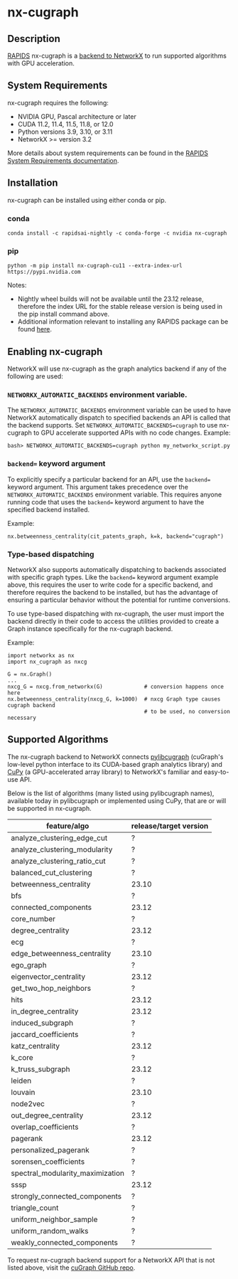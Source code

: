 # nx-cugraph

## Description
[RAPIDS](https://rapids.ai) nx-cugraph is a [backend to NetworkX](https://networkx.org/documentation/stable/reference/utils.html#backends)
to run supported algorithms with GPU acceleration.

## System Requirements

nx-cugraph requires the following:

 * NVIDIA GPU, Pascal architecture or later
 * CUDA 11.2, 11.4, 11.5, 11.8, or 12.0
 * Python versions 3.9, 3.10, or 3.11
 * NetworkX >= version 3.2

More details about system requirements can be found in the [RAPIDS System Requirements documentation](https://docs.rapids.ai/install#system-req).

## Installation

nx-cugraph can be installed using either conda or pip.

### conda
```
conda install -c rapidsai-nightly -c conda-forge -c nvidia nx-cugraph
```
### pip
```
python -m pip install nx-cugraph-cu11 --extra-index-url https://pypi.nvidia.com
```
Notes:

 * Nightly wheel builds will not be available until the 23.12 release, therefore the index URL for the stable release version is being used in the pip install command above.
 * Additional information relevant to installing any RAPIDS package can be found [here](https://rapids.ai/#quick-start).

## Enabling nx-cugraph

NetworkX will use nx-cugraph as the graph analytics backend if any of the
following are used:

### `NETWORKX_AUTOMATIC_BACKENDS` environment variable.
The `NETWORKX_AUTOMATIC_BACKENDS` environment variable can be used to have NetworkX automatically dispatch to specified backends an API is called that the backend supports.
Set `NETWORKX_AUTOMATIC_BACKENDS=cugraph` to use nx-cugraph to GPU accelerate supported APIs with no code changes.
Example:
```
bash> NETWORKX_AUTOMATIC_BACKENDS=cugraph python my_networkx_script.py
```

### `backend=` keyword argument
To explicitly specify a particular backend for an API, use the `backend=`
keyword argument. This argument takes precedence over the
`NETWORKX_AUTOMATIC_BACKENDS` environment variable. This requires anyone
running code that uses the `backend=` keyword argument to have the specified
backend installed.

Example:
```
nx.betweenness_centrality(cit_patents_graph, k=k, backend="cugraph")
```

### Type-based dispatching

NetworkX also supports automatically dispatching to backends associated with
specific graph types. Like the `backend=` keyword argument example above, this
requires the user to write code for a specific backend, and therefore requires
the backend to be installed, but has the advantage of ensuring a particular
behavior without the potential for runtime conversions.

To use type-based dispatching with nx-cugraph, the user must import the backend
directly in their code to access the utilities provided to create a Graph
instance specifically for the nx-cugraph backend.

Example:
```
import networkx as nx
import nx_cugraph as nxcg

G = nx.Graph()
...
nxcg_G = nxcg.from_networkx(G)             # conversion happens once here
nx.betweenness_centrality(nxcg_G, k=1000)  # nxcg Graph type causes cugraph backend
                                           # to be used, no conversion necessary
```

## Supported Algorithms

The nx-cugraph backend to NetworkX connects
[pylibcugraph](../../readme_pages/pylibcugraph.md) (cuGraph's low-level python
interface to its CUDA-based graph analytics library) and
[CuPy](https://cupy.dev/) (a GPU-accelerated array library) to NetworkX's
familiar and easy-to-use API.

Below is the list of algorithms (many listed using pylibcugraph names),
available today in pylibcugraph or implemented using CuPy, that are or will be
supported in nx-cugraph.

| feature/algo | release/target version |
| ----- | ----- |
| analyze_clustering_edge_cut | ? |
| analyze_clustering_modularity | ? |
| analyze_clustering_ratio_cut | ? |
| balanced_cut_clustering | ? |
| betweenness_centrality | 23.10 |
| bfs | ? |
| connected_components | 23.12 |
| core_number | ? |
| degree_centrality | 23.12 |
| ecg | ? |
| edge_betweenness_centrality | 23.10 |
| ego_graph | ? |
| eigenvector_centrality | 23.12 |
| get_two_hop_neighbors | ? |
| hits | 23.12 |
| in_degree_centrality | 23.12 |
| induced_subgraph | ? |
| jaccard_coefficients | ? |
| katz_centrality | 23.12 |
| k_core | ? |
| k_truss_subgraph | 23.12 |
| leiden | ? |
| louvain | 23.10 |
| node2vec | ? |
| out_degree_centrality | 23.12 |
| overlap_coefficients | ? |
| pagerank | 23.12 |
| personalized_pagerank | ? |
| sorensen_coefficients | ? |
| spectral_modularity_maximization | ? |
| sssp | 23.12 |
| strongly_connected_components | ? |
| triangle_count | ? |
| uniform_neighbor_sample | ? |
| uniform_random_walks | ? |
| weakly_connected_components | ? |

To request nx-cugraph backend support for a NetworkX API that is not listed
above, visit the [cuGraph GitHub repo](https://github.com/rapidsai/cugraph).
